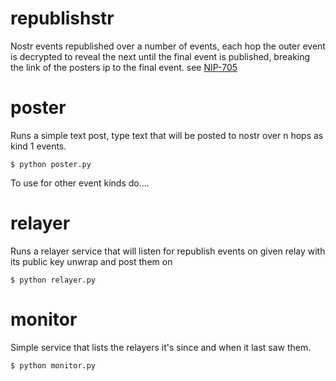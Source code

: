# republishstr
Nostr events republished over a number of events, each hop the outer event is decrypted to reveal the next until the
final event is published, breaking the link of the posters ip to the final event.
see [NIP-705](https://github.com/motorina0/nips/blob/republish_events/705.md)

# poster
Runs a simple text post, type text that will be posted to nostr over n hops
as kind 1 events.

```
$ python poster.py
```

To use for other event kinds do....

# relayer

Runs a relayer service that will listen for republish events on given relay with its public key
unwrap and post them on
```
$ python relayer.py
```

# monitor
Simple service that lists the relayers it's since and when it last saw them.
```
$ python monitor.py
```